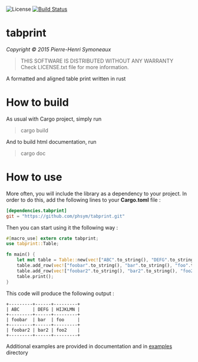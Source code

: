 ![License](http://img.shields.io/badge/license-BSD-lightgrey.svg)
[![Build Status](https://travis-ci.org/phsym/tabprint.svg)](https://travis-ci.org/phsymtabprint)

# tabprint

*Copyright &copy; 2015 Pierre-Henri Symoneaux*

> THIS SOFTWARE IS DISTRIBUTED WITHOUT ANY WARRANTY <br>
> Check LICENSE.txt file for more information. <br>

A formatted and aligned table print written in rust

# How to build

As usual with Cargo project, simply run

> cargo build

And to build html documentation, run

> cargo doc

# How to use
More often, you will include the library as a dependency to your project. In order to do this, add the following lines to your **Cargo.toml** file :

```toml
[dependencies.tabprint]
git = "https://github.com/phsym/tabprint.git"

```

Then you can start using it the following way :

```rust
#[macro_use] extern crate tabprint;
use tabprint::Table;

fn main() {
	let mut table = Table::new(vec!["ABC".to_string(), "DEFG".to_string(), "HIJKLMN".to_string()]);
    table.add_row(vec!["foobar".to_string(), "bar".to_string(), "foo".to_string()]).unwrap();
    table.add_row(vec!["foobar2".to_string(), "bar2".to_string(), "foo2".to_string()]).unwrap();
    table.print();
}
```

This code will produce the following output :

```text
+---------+------+---------+
| ABC     | DEFG | HIJKLMN |
+---------+------+---------+
| foobar  | bar  | foo     |
+---------+------+---------+
| foobar2 | bar2 | foo2    |
+---------+------+---------+
```

Additional examples are provided in documentation and in [examples](./examples/) directory

